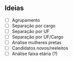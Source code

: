 ## Ideias

- [ ] Agrupamento
- [ ] Separação por cargo
- [ ] Separação por UF
- [ ] Separação por UF/Cargo
- [ ] Análise mulheres pretas
- [ ] Candidatos novos/reeleitos
- [ ] Análise faixa etária (?)